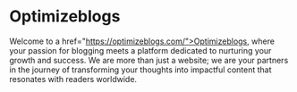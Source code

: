 # Optimizeblogs
Welcome to a href="https://optimizeblogs.com/">Optimizeblogs</a>, where your passion for blogging meets a platform dedicated to nurturing your growth and success. We are more than just a website; we are your partners in the journey of transforming your thoughts into impactful content that resonates with readers worldwide.
